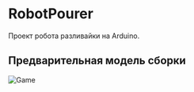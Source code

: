 # RobotPourer
Проект робота разливайки на Arduino. 

## Предварительная модель сборки

![Game](https://github.com/KiShiVi/RobotPourer/blob/main/media/modelv1.jpg)
